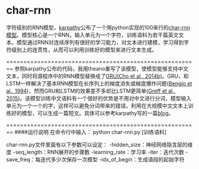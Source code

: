 # char-rnn
字符级别的RNN模型，[karpathy](https://github.com/karpathy)公布了一个用python实现的100来行的[char-rnn模型](https://gist.github.com/karpathy/d4dee566867f8291f086)。模型核心是一个RNN，输入单元为一个字符，训练语料为若干篇英文文本。模型通过RNN对连续序列有很好的学习能力，对文本进行建模，学习得到字符级别上的连贯性，从而可以利用训练好的模型来进行文本生成。

========================================================
参照karpathy公布的代码，我用theano重写了该模型，使模型能够支持中文文本，同时将源程序中的RNN模型替换成了[GRU(Cho et al., 2014b)](http://arxiv.org/abs/1406.1078)。GRU，和LSTM一样解决了基本RNN模型在长序列上的梯度消失或梯度爆炸问题([Bengio et al., 1994](http://ieeexplore.ieee.org/xpl/login.jsp?tp=&arnumber=279181&url=http%3A%2F%2Fieeexplore.ieee.org%2Fxpls%2Fabs_all.jsp%3Farnumber%3D279181))，然而GRU和LSTM的效果差不多却比LSTM更简单([Greff et al., 2015](http://arxiv.org/abs/1503.04069))。该模型训练中文语料有一个很好的优势是不用对中文进行分词，模型输入单元为一个一个的字，这样可以避免分词带来的错误。利用在大规模中文文本上训练好的模型，可以生成一篇短文。具体可以参考karpathy写的一篇[blog](http://karpathy.github.io/2015/05/21/rnn-effectiveness/)。

========================================================
####运行说明
在命令行中输入： python char-rnn.py [训练语料]

char-rnn.py文件里面有以下参数可以设定：
-hidden_size：神经网络隐含层的维度
-seq_length：RNN展开的步骤数
-learning_rate：学习率
-iter：迭代次数
-save_freq：每迭代多少次保存一次模型
-idx_of_begin：生成语段的起始字符
